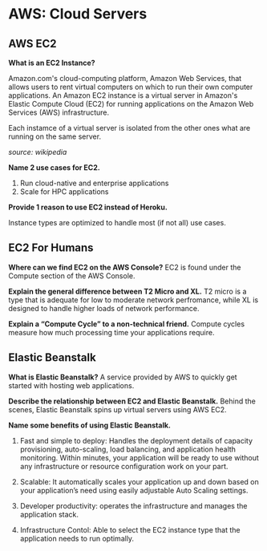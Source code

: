 # AWS: Cloud Servers

## AWS EC2

**What is an EC2 Instance?**

Amazon.com's cloud-computing platform, Amazon Web Services, that allows users to rent virtual computers on which to run their own computer applications. An Amazon EC2 instance is a virtual server in Amazon's Elastic Compute Cloud (EC2) for running applications on the Amazon Web Services (AWS) infrastructure.

Each instamce of a virtual server is isolated from the other ones what are running on the same server.

*source: wikipedia*

**Name 2 use cases for EC2.**

1. Run cloud-native and enterprise applications
2. Scale for HPC applications

**Provide 1 reason to use EC2 instead of Heroku.**

Instance types are optimized to handle most (if not all) use cases. 

## EC2 For Humans

**Where can we find EC2 on the AWS Console?**
EC2 is found under the Compute section of the AWS Console.

**Explain the general difference between T2 Micro and XL.**
T2 micro is a type that is adequate for low to moderate network perfromance, while XL is designed to handle higher loads of network performance.

**Explain a “Compute Cycle” to a non-technical friend.**
Compute cycles measure how much processing time your applications require.

## Elastic Beanstalk

**What is Elastic Beanstalk?**
A service provided by AWS to quickly get started with hosting web applications.

**Describe the relationship between EC2 and Elastic Beanstalk.**
Behind the scenes, Elastic Beanstalk spins up virtual servers using AWS EC2.

**Name some benefits of using Elastic Beanstalk.**

1. Fast and simple to deploy: Handles the deployment details of capacity provisioning, auto-scaling, load balancing, and application health monitoring. Within minutes, your application will be ready to use without any infrastructure or resource configuration work on your part.

2. Scalable:  It automatically scales your application up and down based on your application’s need using easily adjustable Auto Scaling settings.

3. Developer productivity: operates the infrastructure and manages the application stack.

4. Infrastructure Contol: Able to select the EC2 instance type that the application needs to run optimally.
